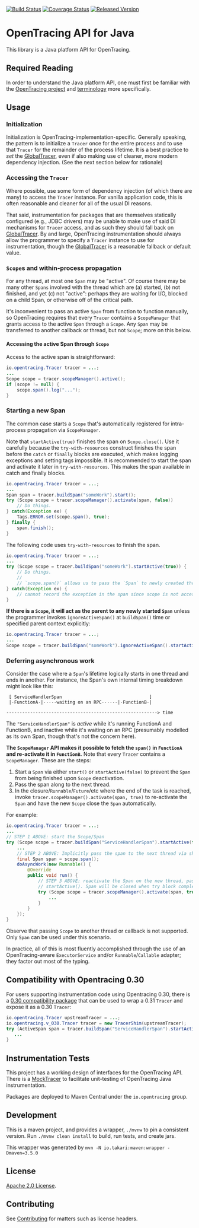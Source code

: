[![Build Status][ci-img]][ci] [![Coverage Status][cov-img]][cov] [![Released Version][maven-img]][maven]

# OpenTracing API for Java

This library is a Java platform API for OpenTracing.

## Required Reading

In order to understand the Java platform API, one must first be familiar with
the [OpenTracing project](http://opentracing.io) and
[terminology](http://opentracing.io/documentation/pages/spec.html) more specifically.

## Usage

### Initialization

Initialization is OpenTracing-implementation-specific. Generally speaking, the pattern is to initialize a `Tracer` once for the entire process and to use that `Tracer` for the remainder of the process lifetime. It is a best practice to _set_ the [GlobalTracer](https://github.com/opentracing/opentracing-java/blob/master/opentracing-util/src/main/java/io/opentracing/util/GlobalTracer.java), even if also making use of cleaner, more modern dependency injection. (See the next section below for rationale)

### Accessing the `Tracer`

Where possible, use some form of dependency injection (of which there are many) to access the `Tracer` instance. For vanilla application code, this is often reasonable and cleaner for all of the usual DI reasons.

That said, instrumentation for packages that are themselves statically configured (e.g., JDBC drivers) may be unable to make use of said DI mechanisms for `Tracer` access, and as such they should fall back on [GlobalTracer](https://github.com/opentracing/opentracing-java/blob/master/opentracing-util/src/main/java/io/opentracing/util/GlobalTracer.java). By and large, OpenTracing instrumentation should always allow the programmer to specify a `Tracer` instance to use for instrumentation, though the [GlobalTracer](https://github.com/opentracing/opentracing-java/blob/master/opentracing-util/src/main/java/io/opentracing/util/GlobalTracer.java) is a reasonable fallback or default value.

### `Scope`s and within-process propagation

For any thread, at most one `Span` may be "active". Of course there may be many other `Spans` involved with the thread which are (a) started, (b) not finished, and yet (c) not "active": perhaps they are waiting for I/O, blocked on a child Span, or otherwise off of the critical path.
 
It's inconvenient to pass an active `Span` from function to function manually, so OpenTracing requires that every `Tracer` contains a `ScopeManager` that grants access to the active `Span` through a `Scope`. Any `Span` may be transferred to another callback or thread, but not `Scope`; more on this below.

#### Accessing the active Span through `Scope`

Access to the active span is straightforward:

```java
io.opentracing.Tracer tracer = ...;
...
Scope scope = tracer.scopeManager().active();
if (scope != null) {
    scope.span().log("...");
}
```

### Starting a new Span

The common case starts a `Scope` that's automatically registered for intra-process propagation via `ScopeManager`.

Note that `startActive(true)` finishes the span on `Scope.close()`.
Use it carefully because the `try-with-resources` construct finishes the span before
the `catch` or `finally` blocks are executed, which makes logging exceptions and 
setting tags impossible. It is recommended to start the span and activate it later in `try-with-resources`.
This makes the span available in catch and finally blocks.

```java
io.opentracing.Tracer tracer = ...;
...
Span span = tracer.buildSpan("someWork").start();
try (Scope scope = tracer.scopeManager().activate(span, false))
    // Do things.
} catch(Exception ex) {
    Tags.ERROR.set(scope.span(), true);
} finally {
    span.finish();
}
```

The following code uses `try-with-resources` to finish the span.

```java
io.opentracing.Tracer tracer = ...;
...
try (Scope scope = tracer.buildSpan("someWork").startActive(true)) {
    // Do things.
    //
    // `scope.span()` allows us to pass the `Span` to newly created threads.
} catch(Exception ex) {
    // cannot record the exception in the span since scope is not accessible and span is finished
}
```

**If there is a `Scope`, it will act as the parent to any newly started `Span`** unless 
the programmer invokes `ignoreActiveSpan()` at `buildSpan()` time or specified parent context explicitly:

```java
io.opentracing.Tracer tracer = ...;
...
Scope scope = tracer.buildSpan("someWork").ignoreActiveSpan().startActive();
```

### Deferring asynchronous work

Consider the case where a `Span`'s lifetime logically starts in one thread and ends in another. For instance, the Span's own internal timing breakdown might look like this:

```
 [ ServiceHandlerSpan                                 ]
 |·FunctionA·|·····waiting on an RPC······|·FunctionB·|
            
---------------------------------------------------------> time
```

The `"ServiceHandlerSpan"` is _active_ while it's running FunctionA and FunctionB, and inactive while it's waiting on an RPC (presumably modelled as its own Span, though that's not the concern here).

**The `ScopeManager` API makes it possible to fetch the `span()` in `FunctionA` and re-activate it in `FunctionB`.** Note that every `Tracer` contains a `ScopeManager`. These are the steps:

1. Start a `Span` via either `start()` or `startActive(false)` to prevent the `Span` from being finished upon `Scope` deactivation.
2. Pass the span along to the next thread.
3. In the closure/`Runnable`/`Future`/etc where the end of the task is reached, invoke `tracer.scopeManager().activate(span, true)` to re-activate the `Span` and have the new `Scope` close the `Span` automatically.

For example:

```java
io.opentracing.Tracer tracer = ...;
...
// STEP 1 ABOVE: start the Scope/Span
try (Scope scope = tracer.buildSpan("ServiceHandlerSpan").startActive(false)) {
    ...
    // STEP 2 ABOVE: Implicitly pass the span to the next thread via shared value.
    final Span span = scope.span();
    doAsyncWork(new Runnable() {
        @Override
        public void run() {
            // STEP 3 ABOVE: reactivate the Span on the new thread, passing true to
            // startActive(). Span will be closed when try block completes.
            try (Scope scope = tracer.scopeManager().activate(span, true)) {
                ...
            }
        }
    });
}
```

Observe that passing `Scope` to another thread or callback is not supported. Only `Span` can be used under this scenario.

In practice, all of this is most fluently accomplished through the use of an OpenTracing-aware `ExecutorService` and/or `Runnable`/`Callable` adapter; they factor out most of the typing.

## Compatibility with Opentracing 0.30

For users supporting instrumentation code using Opentracing 0.30, there is a [0.30 compatibility package](https://github.com/opentracing/opentracing-java-v030) that can be used to wrap a 0.31 `Tracer` and expose it as a 0.30 `Tracer`:

```java
io.opentracing.Tracer upstreamTracer = ...;
io.opentracing.v_030.Tracer tracer = new TracerShim(upstreamTracer);
try (ActiveSpan span = tracer.buildSpan("ServiceHandlerSpan").startActive()) {
   ...
}
```

## Instrumentation Tests

This project has a working design of interfaces for the OpenTracing API. There
is a [MockTracer](https://github.com/opentracing/opentracing-java/tree/master/opentracing-mock)
to facilitate unit-testing of OpenTracing Java instrumentation.

Packages are deployed to Maven Central under the `io.opentracing` group.

## Development

This is a maven project, and provides a wrapper, `./mvnw` to pin a consistent
version. Run `./mvnw clean install` to build, run tests, and create jars.

This wrapper was generated by `mvn -N io.takari:maven:wrapper -Dmaven=3.5.0`

## License

[Apache 2.0 License](./LICENSE).


## Contributing

See [Contributing](CONTRIBUTING.md) for matters such as license headers.


  [ci-img]: https://travis-ci.org/opentracing/opentracing-java.svg?branch=master
  [ci]: https://travis-ci.org/opentracing/opentracing-java
  [cov-img]: https://coveralls.io/repos/github/opentracing/opentracing-java/badge.svg?branch=master
  [cov]: https://coveralls.io/github/opentracing/opentracing-java?branch=master
  [maven-img]: https://img.shields.io/maven-central/v/io.opentracing/opentracing-api.svg?maxAge=2592000
  [maven]: http://search.maven.org/#search%7Cga%7C1%7Copentracing-api


